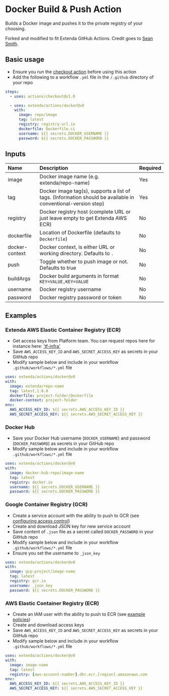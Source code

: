 # Docker Build & Push Action

Builds a Docker image and pushes it to the private registry of your choosing.

Forked and modified to fit Extenda GitHub Actions.
Credit goes to [Sean Smith](https://github.com/mr-smithers-excellent/docker-build-push).

## Basic usage

* Ensure you run the [checkout action](https://github.com/actions/checkout) before using this action
* Add the following to a workflow `.yml` file in the `/.github` directory of your repo
```yaml
steps:
  - uses: actions/checkout@v1.0

  - uses: extenda/actions/docker@v0
    with:
      image: repo/image
      tag: latest
      registry: registry-url.io
      dockerfile: Dockerfile.ci
      username: ${{ secrets.DOCKER_USERNAME }}
      password: ${{ secrets.DOCKER_PASSWORD }}
```

## Inputs

| Name           | Description                                                                                                  | Required |
|:---------------|:-------------------------------------------------------------------------------------------------------------|:---------|
| image          | Docker image name (e.g. extenda/repo-name)                                                                   | Yes      |
| tag            | Docker image tag(s), supports a list of tags. (Information should be available in conventional-version step) | Yes      |
| registry       | Docker registry host (complete URL or just leave empty to get Extenda AWS ECR)                               | No       |
| dockerfile     | Location of Dockerfile (defaults to `Dockerfile`)                                                            | No       |
| docker-context | Docker context, is either URL or working directory. Defaults to `.`                                          | No       |
| push           | Toggle whether to push image or not. Defaults to true                                                        | No       |
| buildArgs      | Docker build arguments in format `KEY=VALUE,KEY=VALUE`                                                       | No       |
| username       | Docker registry username                                                                                     | No       |
| password       | Docker registry password or token                                                                            | No       |

## Examples

### Extenda AWS Elastic Container Registry (ECR)

* Get access keys from Platform team. You can request repos here for instance here: ['tf-infra'](https://github.com/extenda/tf-infra/blob/master/non-prod/eu-west-1/shared/ecr/ecr.yaml)
* Save `AWS_ACCESS_KEY_ID` and `AWS_SECRET_ACCESS_KEY` as secrets in your GitHub repo
* Modify sample below and include in your workflow `.github/workflows/*.yml` file

```yaml
uses: extenda/actions/docker@v0
with:
  image: extenda/repo-name
  tag: latest,1.0.0
  dockerfile: project-folder/Dockerfile
  docker-context: project-folder
env:
  AWS_ACCESS_KEY_ID: ${{ secrets.AWS_ACCESS_KEY_ID }}
  AWS_SECRET_ACCESS_KEY: ${{ secrets.AWS_SECRET_ACCESS_KEY }}
```

### Docker Hub

* Save your Docker Hub username (`DOCKER_USERNAME`) and password (`DOCKER_PASSWORD`) as secrets in your GitHub repo
* Modify sample below and include in your workflow `.github/workflows/*.yml` file

```yaml
uses: extenda/actions/docker@v0
with:
  image: docker-hub-repo/image-name
  tag: latest
  registry: docker.io
  username: ${{ secrets.DOCKER_USERNAME }}
  password: ${{ secrets.DOCKER_PASSWORD }}
```

### Google Container Registry (GCR)

* Create a service account with the ability to push to GCR (see [configuring access control](https://cloud.google.com/container-registry/docs/access-control))
* Create and download JSON key for new service account
* Save content of `.json` file as a secret called `DOCKER_PASSWORD` in your GitHub repo
* Modify sample below and include in your workflow `.github/workflows/*.yml` file
* Ensure you set the username to `_json_key`

```yaml
uses: extenda/actions/docker@v0
with:
  image: gcp-project/image-name
  tag: latest
  registry: gcr.io
  username: _json_key
  password: ${{ secrets.DOCKER_PASSWORD }}
```

### AWS Elastic Container Registry (ECR)

* Create an IAM user with the ability to push to ECR (see [example policies](https://docs.aws.amazon.com/AmazonECR/latest/userguide/ecr_managed_policies.html))
* Create and download access keys
* Save `AWS_ACCESS_KEY_ID` and `AWS_SECRET_ACCESS_KEY` as secrets in your GitHub repo
* Modify sample below and include in your workflow `.github/workflows/*.yml` file

```yaml
uses: extenda/actions/docker@v0
with:
  image: image-name
  tag: latest
  registry: [aws-account-number].dkr.ecr.[region].amazonaws.com
env:
  AWS_ACCESS_KEY_ID: ${{ secrets.AWS_ACCESS_KEY_ID }}
  AWS_SECRET_ACCESS_KEY: ${{ secrets.AWS_SECRET_ACCESS_KEY }}
```
